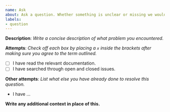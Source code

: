 ```yaml
---
name: Ask
about: Ask a question. Whether something is unclear or missing we would love to help.
labels: 
- question
---
```


**Description**: *Write a concise description of what problem you encountered.*



**Attempts**: *Check off each box by placing a `x` inside the brackets after making sure you agree to the term outlined.*

* [ ] I have read the relevant documentation.
* [ ] I have searched through open and closed issues.

**Other attempts**: *List what else you have already done to resolve this question.*

* I have ...

**Write any additional context in place of this.**